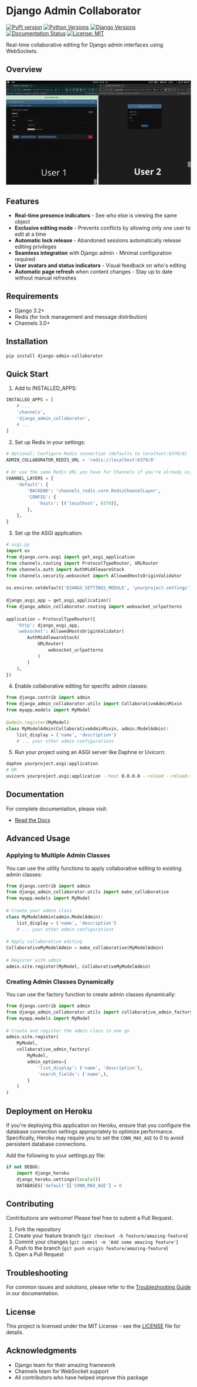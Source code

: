 # Django Admin Collaborator

[![PyPI version](https://badge.fury.io/py/django-admin-collaborator.svg)](https://badge.fury.io/py/django-admin-collaborator)
[![Python Versions](https://img.shields.io/pypi/pyversions/django-admin-collaborator.svg)](https://pypi.org/project/django-admin-collaborator/)
[![Django Versions](https://img.shields.io/badge/django-3.2%2B-blue.svg)](https://www.djangoproject.com/)
[![Documentation Status](https://readthedocs.org/projects/django-admin-collaborator/badge/?version=latest)](https://django-admin-collaborator.readthedocs.io/en/latest/?badge=latest)
[![License: MIT](https://img.shields.io/badge/License-MIT-yellow.svg)](https://opensource.org/licenses/MIT)

Real-time collaborative editing for Django admin interfaces using WebSockets.

## Overview
![Demo](https://raw.githubusercontent.com/Brktrlw/django-admin-collaborator/refs/heads/main/screenshots/demo.gif)

## Features

- **Real-time presence indicators** - See who else is viewing the same object
- **Exclusive editing mode** - Prevents conflicts by allowing only one user to edit at a time
- **Automatic lock release** - Abandoned sessions automatically release editing privileges
- **Seamless integration** with Django admin - Minimal configuration required
- **User avatars and status indicators** - Visual feedback on who's editing
- **Automatic page refresh** when content changes - Stay up to date without manual refreshes

## Requirements

- Django 3.2+
- Redis (for lock management and message distribution)
- Channels 3.0+

## Installation

```bash
pip install django-admin-collaborator
```

## Quick Start

1. Add to INSTALLED_APPS:

```python
INSTALLED_APPS = [
    # ...
    'channels',
    'django_admin_collaborator',
    # ...
]
```

2. Set up Redis in your settings:

```python
# Optional: Configure Redis connection (defaults to localhost:6379/0)
ADMIN_COLLABORATOR_REDIS_URL = 'redis://localhost:6379/0'

# Or use the same Redis URL you have for Channels if you're already using it
CHANNEL_LAYERS = {
    'default': {
        'BACKEND': 'channels_redis.core.RedisChannelLayer',
        'CONFIG': {
            'hosts': [('localhost', 6379)],
        },
    },
}
```

3. Set up the ASGI application:

```python
# asgi.py
import os
from django.core.asgi import get_asgi_application
from channels.routing import ProtocolTypeRouter, URLRouter
from channels.auth import AuthMiddlewareStack
from channels.security.websocket import AllowedHostsOriginValidator

os.environ.setdefault('DJANGO_SETTINGS_MODULE', 'yourproject.settings')

django_asgi_app = get_asgi_application()
from django_admin_collaborator.routing import websocket_urlpatterns

application = ProtocolTypeRouter({
    'http': django_asgi_app,
    'websocket': AllowedHostsOriginValidator(
        AuthMiddlewareStack(
            URLRouter(
                websocket_urlpatterns
            )
        )
    ),
})
```

4. Enable collaborative editing for specific admin classes:

```python
from django.contrib import admin
from django_admin_collaborator.utils import CollaborativeAdminMixin
from myapp.models import MyModel

@admin.register(MyModel)
class MyModelAdmin(CollaborativeAdminMixin, admin.ModelAdmin):
    list_display = ('name', 'description')
    # ... your other admin configurations
```

5. Run your project using an ASGI server like Daphne or Uvicorn:

```bash
daphne yourproject.asgi:application
# OR
uvicorn yourproject.asgi:application --host 0.0.0.0 --reload --reload-include '*.html'
```

## Documentation

For complete documentation, please visit:
- [Read the Docs](https://django-admin-collaborator.readthedocs.io/)

## Advanced Usage

### Applying to Multiple Admin Classes

You can use the utility functions to apply collaborative editing to existing admin classes:

```python
from django.contrib import admin
from django_admin_collaborator.utils import make_collaborative
from myapp.models import MyModel

# Create your admin class
class MyModelAdmin(admin.ModelAdmin):
    list_display = ('name', 'description')
    # ... your other admin configurations

# Apply collaborative editing
CollaborativeMyModelAdmin = make_collaborative(MyModelAdmin)

# Register with admin
admin.site.register(MyModel, CollaborativeMyModelAdmin)
```

### Creating Admin Classes Dynamically

You can use the factory function to create admin classes dynamically:

```python
from django.contrib import admin
from django_admin_collaborator.utils import collaborative_admin_factory
from myapp.models import MyModel

# Create and register the admin class in one go
admin.site.register(
    MyModel, 
    collaborative_admin_factory(
        MyModel, 
        admin_options={
            'list_display': ('name', 'description'),
            'search_fields': ('name',),
        }
    )
)
```

## Deployment on Heroku

If you're deploying this application on Heroku, ensure that you configure the database connection settings appropriately to optimize performance. Specifically, Heroku may require you to set the `CONN_MAX_AGE` to 0 to avoid persistent database connections.

Add the following to your settings.py file:
```python
if not DEBUG:
    import django_heroku
    django_heroku.settings(locals())
    DATABASES['default']['CONN_MAX_AGE'] = 0
```

## Contributing

Contributions are welcome! Please feel free to submit a Pull Request.

1. Fork the repository
2. Create your feature branch (`git checkout -b feature/amazing-feature`)
3. Commit your changes (`git commit -m 'Add some amazing feature'`)
4. Push to the branch (`git push origin feature/amazing-feature`)
5. Open a Pull Request

## Troubleshooting

For common issues and solutions, please refer to the [Troubleshooting Guide](https://django-admin-collaborator.readthedocs.io/en/latest/troubleshooting.html) in our documentation.

## License

This project is licensed under the MIT License - see the [LICENSE](LICENSE) file for details.

## Acknowledgments

- Django team for their amazing framework
- Channels team for WebSocket support
- All contributors who have helped improve this package
